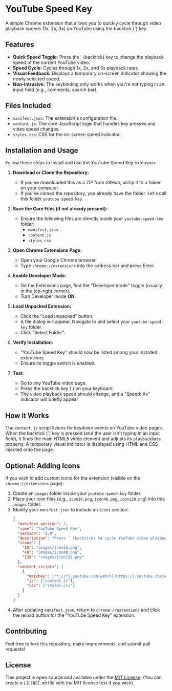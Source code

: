 # YouTube Speed Key

A simple Chrome extension that allows you to quickly cycle through video playback speeds (1x, 2x, 3x) on YouTube using the backtick (\`) key.

## Features

* **Quick Speed Toggle:** Press the \` (backtick) key to change the playback speed of the current YouTube video.
* **Speed Cycle:** Cycles through 1x, 2x, and 3x playback rates.
* **Visual Feedback:** Displays a temporary on-screen indicator showing the newly selected speed.
* **Non-Intrusive:** The keybinding only works when you're not typing in an input field (e.g., comments, search bar).

## Files Included

* `manifest.json`: The extension's configuration file.
* `content.js`: The core JavaScript logic that handles key presses and video speed changes.
* `styles.css`: CSS for the on-screen speed indicator.

## Installation and Usage

Follow these steps to install and use the YouTube Speed Key extension:

1.  **Download or Clone the Repository:**
    * If you've downloaded this as a ZIP from GitHub, unzip it to a folder on your computer.
    * If you've cloned the repository, you already have the folder. Let's call this folder `youtube-speed-key`.

2.  **Save the Core Files (if not already present):**
    * Ensure the following files are directly inside your `youtube-speed-key` folder:
        * `manifest.json`
        * `content.js`
        * `styles.css`

3.  **Open Chrome Extensions Page:**
    * Open your Google Chrome browser.
    * Type `chrome://extensions` into the address bar and press Enter.

4.  **Enable Developer Mode:**
    * On the Extensions page, find the "Developer mode" toggle (usually in the top-right corner).
    * Turn Developer mode **ON**.

5.  **Load Unpacked Extension:**
    * Click the "Load unpacked" button.
    * A file dialog will appear. Navigate to and select your `youtube-speed-key` folder.
    * Click "Select Folder".

6.  **Verify Installation:**
    * "YouTube Speed Key" should now be listed among your installed extensions.
    * Ensure its toggle switch is enabled.

7.  **Test:**
    * Go to any YouTube video page.
    * Press the backtick key (\`) on your keyboard.
    * The video playback speed should change, and a "Speed: Xx" indicator will briefly appear.

## How it Works

The `content.js` script listens for keydown events on YouTube video pages. When the backtick (\`) key is pressed (and the user isn't typing in an input field), it finds the main HTML5 video element and adjusts its `playbackRate` property. A temporary visual indicator is displayed using HTML and CSS injected onto the page.

## Optional: Adding Icons

If you wish to add custom icons for the extension (visible on the `chrome://extensions` page):

1.  Create an `images` folder inside your `youtube-speed-key` folder.
2.  Place your icon files (e.g., `icon16.png`, `icon48.png`, `icon128.png`) into this `images` folder.
3.  Modify your `manifest.json` to include an `icons` section:
    ```json
    {
      "manifest_version": 3,
      "name": "YouTube Speed Key",
      "version": "1.0",
      "description": "Press ` (backtick) to cycle YouTube video playback speed (1x, 2x, 3x) on YouTube video pages.",
      "icons": {
        "16": "images/icon16.png",
        "48": "images/icon48.png",
        "128": "images/icon128.png"
      },
      "content_scripts": [
        {
          "matches": ["*://*[.youtube.com/watch](https://.youtube.com/watch)*"],
          "js": ["content.js"],
          "css": ["styles.css"]
        }
      ]
    }
    ```
4.  After updating `manifest.json`, return to `chrome://extensions` and click the reload button for the "YouTube Speed Key" extension.

## Contributing

Feel free to fork this repository, make improvements, and submit pull requests!

## License

This project is open source and available under the [MIT License](LICENSE.md). (You can create a `LICENSE.md` file with the MIT license text if you wish).

